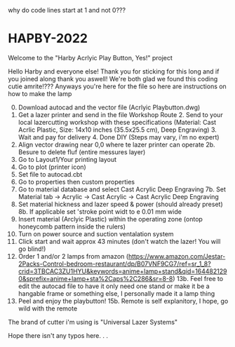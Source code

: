 why do code lines start at 1 and not 0???

# HAPBY-2022
Welcome to the "Harby Acrlyic Play Button, Yes!" project

Hello Harby and everyone else! Thank you for sticking for this long and if you joined along thank you aswell! We're both glad we found this coding cutie amrite!???
Anyways you're here for the file so here are instructions on how to make the lamp

0. Download autocad and the vector file (Acrlyic Playbutton.dwg)
1. Get a lazer printer and send in the file
    Workshop Route
        2. Send to your local lazercutting workshop with these specifications (Material: Cast Acrlic Plastic, Size: 14x10 inches (35.5x25.5 cm), Deep Engraving)
        3. Wait and pay for delivery 
        4. Done
    DIY (Steps may vary, i'm no expert)
2. Align vector drawing near 0,0 where te lazer printer can operate
    2b. Besure to delete fluf (entire messures layer)
3. Go to Layout1/Your printing layout
4. Go to plot (printer icon)
5. Set file to autocad.cbt 
6. Go to properties then custom properties
7. Go to material database and select Cast Acrylic Deep Engraving
    7b. Set Material tab -> Acrylic -> Cast Acrylic -> Cast Acrylic Deep Engraving
8. Set material hickness and lazer speed & power (should already preset)
    8b. If applicable set 'stroke point widt to e 0.01 mm wide
9. Insert material (Arclyic Plastic) within the operating zone (ontop honeycomb pattern inside the rulers)
10. Turn on power source and suction ventalation system
11. Click start and wait approx 43 minutes (don't watch the lazer! You will go blind!)
13. Order 1 and/or 2 lamps from amazon (https://www.amazon.com/Jestar-2Packs-Control-bedroom-restaurant/dp/B07VNF9CG7/ref=sr_1_8?crid=3TBCAC3ZU1HYU&keywords=anime+lamp+stand&qid=1644821290&sprefix=anime+lamp+sta%2Caps%2C286&sr=8-8)
    13b. Feel free to edit the autocad file to have it only need one stand or make it be a hangable frame or something else, I personally made it a lamp thing
14. Peel and enjoy the playbutton!
    15b. Remote is self explanitory, I hope, go wild with the remote
    
The brand of cutter i'm using is  "Universal Lazer Systems"

Hope there isn't any typos here. . .
